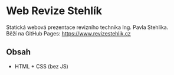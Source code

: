 # Web Revize Stehlík

Statická webová prezentace revizního technika Ing. Pavla Stehlíka.  
Běží na GitHub Pages: https://www.revizestehlik.cz

## Obsah

- HTML + CSS (bez JS)

